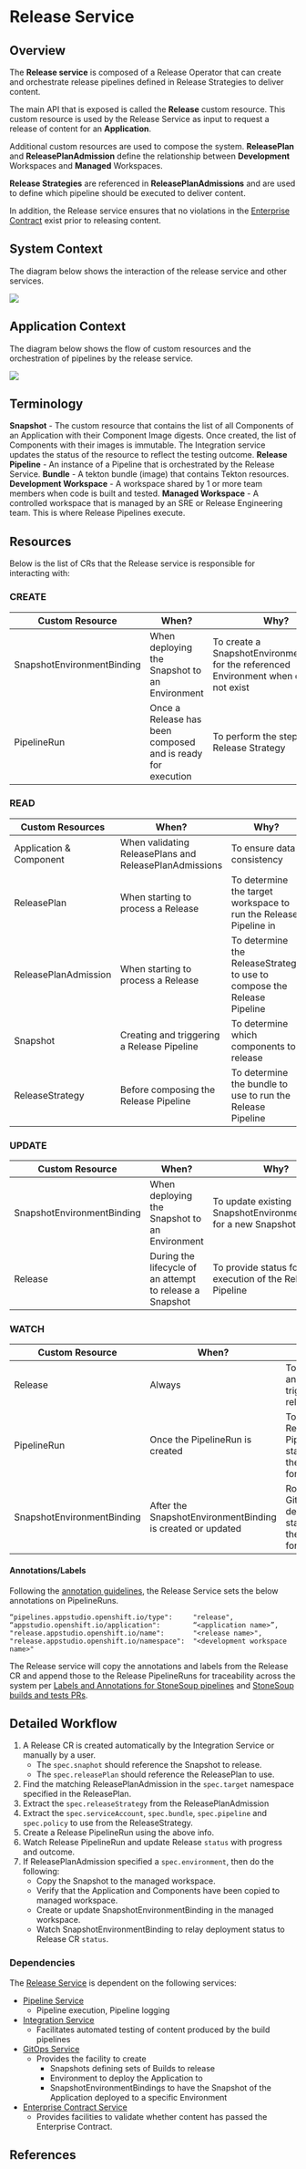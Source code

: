 # Release Service

## Overview

The **Release service** is composed of a Release Operator that can create and orchestrate release pipelines defined
in Release Strategies to deliver content.

The main API that is exposed is called the **Release** custom resource. This custom resource is used by the Release
Service as input to request a release of content for an **Application**.

Additional custom resources are used to compose the system. **ReleasePlan** and **ReleasePlanAdmission** define the
relationship between **Development** Workspaces and **Managed** Workspaces.

**Release Strategies** are referenced in **ReleasePlanAdmissions** and are used to define which pipeline should be
executed to deliver content.

In addition, the Release service ensures that no violations in the [Enterprise Contract] exist prior to releasing content.

## System Context

The diagram below shows the interaction of the release service and other services.

![](../diagrams/hacbs-data-flow.jpg)

## Application Context

The diagram below shows the flow of custom resources and the orchestration of pipelines by the release service.

![](../diagrams/release-service/hacbs-release-service-data-flow.jpg)

## Terminology

**Snapshot** - The custom resource that contains the list of all Components of an Application with their Component Image digests. Once created, the list of Components with their images is immutable. The Integration service updates the status of the resource to reflect the testing outcome.
**Release Pipeline** - An instance of a Pipeline that is orchestrated by the Release Service.
**Bundle** - A tekton bundle (image) that contains Tekton resources.
**Development Workspace** - A workspace shared by 1 or more team members when code is built and tested.
**Managed Workspace** - A controlled workspace that is managed by an SRE or Release Engineering team. This is where Release Pipelines execute.

## Resources
Below is the list of CRs that the Release service is responsible for interacting with:

### CREATE

| Custom Resource             | When?                                                       | Why?                                                                                          |
|-----------------------------|-------------------------------------------------------------|-----------------------------------------------------------------------------------------------|
| SnapshotEnvironmentBinding  | When deploying the Snapshot to an Environment               | To create a SnapshotEnvironmentBinding for the referenced Environment when one does not exist |
| PipelineRun                 | Once a Release has been composed and is ready for execution | To perform the steps in the Release Strategy                                                  |

### READ

| Custom Resources        | When?                                                  | Why?                                                                      |
|-------------------------|--------------------------------------------------------|---------------------------------------------------------------------------|
| Application & Component | When validating ReleasePlans and ReleasePlanAdmissions | To ensure data consistency                                                |
| ReleasePlan             | When starting to process a Release                     | To determine the target workspace to run the Release Pipeline in          |
| ReleasePlanAdmission    | When starting to process a Release                     | To determine the ReleaseStrategy to use to compose the Release Pipeline   |
| Snapshot                | Creating and triggering a Release Pipeline             | To determine which components to release                                  |
| ReleaseStrategy         | Before composing the Release Pipeline                  | To determine the bundle to use to run the Release Pipeline                |

### UPDATE

| Custom Resource            | When?                                                    | Why?                                                             |
|----------------------------|----------------------------------------------------------|------------------------------------------------------------------|
| SnapshotEnvironmentBinding | When deploying the Snapshot to an Environment            | To update existing SnapshotEnvironmentBinding for a new Snapshot |
| Release                    | During the lifecycle of an attempt to release a Snapshot | To provide status for the execution of the Release Pipeline      |

### WATCH

| Custom Resource            | When?                                                      | Why?                                                               |
|----------------------------|------------------------------------------------------------|--------------------------------------------------------------------|
| Release                    | Always                                                     | To provide an API to trigger a release                             |
| PipelineRun                | Once the PipelineRun is created                            | To relay the Release PipelineRun status to the Release for viewing |
| SnapshotEnvironmentBinding | After the SnapshotEnvironmentBinding is created or updated | Ro relay the GitOps deployment status to the Release for viewing   |

#### Annotations/Labels

Following the [annotation guidelines](https://docs.google.com/document/d/1gyXM3pkKFFfxHZnopBi_53vREFWhwA0pFUuIhopDuEo/edit#), the Release Service sets the below annotations on PipelineRuns.
```
“pipelines.appstudio.openshift.io/type":     "release",
“appstudio.openshift.io/application":        “<application name>”,
"release.appstudio.openshift.io/name":       "<release name>",
"release.appstudio.openshift.io/namespace":  "<development workspace name>"
```
The Release service will copy the annotations and labels from the Release CR and append those to the Release PipelineRuns for traceability across the system per [Labels and Annotations for StoneSoup pipelines](https://docs.google.com/document/d/1fJq4LDakLfcAPvOOoxxZNWJ_cuQ1ew9jfBjWa-fEGLE/edit#) and [StoneSoup builds and tests PRs](https://docs.google.com/document/d/113XTplEWRM63aIzk7WwgLruUBu2O7xVy-Zd_U6yjYr0/edit#).

## Detailed Workflow

1. A Release CR is created automatically by the Integration Service or manually by a user.
   * The `spec.snaphot` should reference the Snapshot to release.
   * The `spec.releasePlan` should reference the ReleasePlan to use.
2. Find the matching ReleasePlanAdmission in the `spec.target` namespace specified in the ReleasePlan.
3. Extract the `spec.releaseStrategy` from the ReleasePlanAdmission
4. Extract the `spec.serviceAccount`, `spec.bundle`, `spec.pipeline` and `spec.policy` to use from the ReleaseStrategy.
5. Create a Release PipelineRun using the above info.
6. Watch Release PipelineRun and update Release `status` with progress and outcome.
7. If ReleasePlanAdmission specified a `spec.environment`, then do the following:
   * Copy the Snapshot to the managed workspace.
   * Verify that the Application and Components have been copied to managed workspace.
   * Create or update SnapshotEnvironmentBinding in the managed workspace.
   * Watch SnapshotEnvironmentBinding to relay deployment status to Release CR `status`.

### Dependencies

The [Release Service](./release-service.md) is dependent on the following services:
- [Pipeline Service](./pipeline-service.md)
    - Pipeline execution, Pipeline logging
- [Integration Service](./integration-service.md)
    - Facilitates automated testing of content produced by the build pipelines
- [GitOps Service](./gitops-service.md)
    - Provides the facility to create
        - Snapshots defining sets of Builds to release
        - Environment to deploy the Application to
        - SnapshotEnvironmentBindings to have the Snapshot of the Application deployed to a specific Environment
- [Enterprise Contract Service](./enterprise-contract.md)
    - Provides facilities to validate whether content has passed the Enterprise Contract.

## References

[Enterprise Contract]: ./enterprise-contract.md
[Integration Service]: ./integration-service.md
[GitOps Service]: ./gitops-service.md
[Pipeline Service]: ./pipeline-service.md
